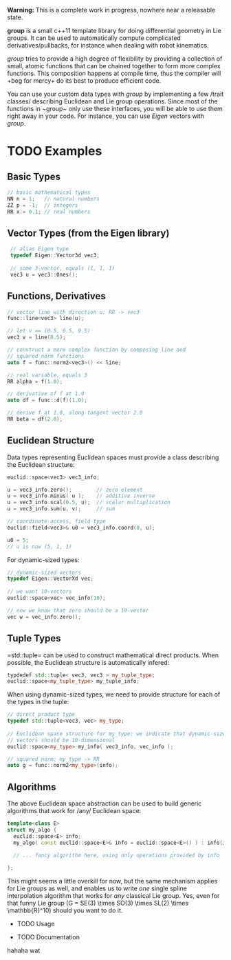 **Warning:** This is a complete work in progress, nowhere near a
releasable state.

**group** is a small c++11 template library for doing differential
geometry in Lie groups. It can be used to automatically compute
complicated derivatives/pullbacks, for instance when dealing with
robot kinematics.

*group* tries to provide a high degree of flexibility by providing a
collection of small, atomic functions that can be chained together to
form more complex functions. This composition happens at compile time,
thus the compiler will +beg for mercy+ do its best to produce
efficient code.

You can use your custom data types with *group* by implementing a few
/trait classes/ describing Euclidean and Lie group operations. Since
most of the functions in ~group~ only use these interfaces, you will
be able to use them right away in your code. For instance, you can use
*Eigen* vectors with *group*.

# TODO Examples

## Basic Types

```c++
// basic mathematical types
NN n = 1;   // natural numbers
ZZ p = -1;  // integers
RR x = 0.1; // real numbers
```
## Vector Types (from the Eigen library)

```c++
 // alias Eigen type
 typedef Eigen::Vector3d vec3;
  
 // some 3-vector, equals (1, 1, 1)
 vec3 u = vec3::Ones();
```

## Functions, Derivatives

```c++
// vector line with direction u: RR -> vec3
func::line<vec3> line(u);

// let v == (0.5, 0.5, 0.5)
vec3 v = line(0.5);

// construct a more complex function by composing line and
// squared norm functions
auto f = func::norm2<vec3>() << line;

// real variable, equals 3
RR alpha = f(1.0);

// derivative of f at 1.0
auto df = func::d(f)(1.0);

// derive f at 1.0, along tangent vector 2.0
RR beta = df(2.0);
```

## Euclidean Structure

Data types representing Euclidean spaces must provide a class
describing the Euclidean structure:

```c++
euclid::space<vec3> vec3_info;

u = vec3_info.zero();        // zero element
u = vec3_info.minus( u );    // additive inverse
u = vec3_info.scal(0.5, u);  // scalar multiplication
u = vec3_info.sum(u, v);     // sum

// coordinate access, field type
euclid::field<vec3>& u0 = vec3_info.coord(0, u);

u0 = 5;
// u is now (5, 1, 1)
```

For dynamic-sized types:

``` c++
// dynamic-sized vectors
typedef Eigen::VectorXd vec;
 
// we want 10-vectors
euclid::space<vec> vec_info(10);

// now we know that zero should be a 10-vector
vec w = vec_info.zero(); 
```

## Tuple Types

=std::tuple= can be used to construct mathematical direct
products. When possible, the Euclidean structure is automatically
infered:

```c++
typdedef std::tuple< vec3, vec3 > my_tuple_type;
euclid::space<my_tuple_type> my_tuple_info;
```

When using dynamic-sized types, we need to provide structure for each
of the types in the tuple:

```c++
// direct product type
typedef std::tuple<vec3, vec> my_type;
 
// Euclidean space structure for my_type: we indicate that dynamic-sized
// vectors should be 10-dimensional				
euclid::space<my_type> my_info( vec3_info, vec_info );

// squared norm: my_type -> RR
auto g = func::norm2<my_type>(info);
```

## Algorithms

The above Euclidean space abstraction can be used to build generic
algorithms that work for /any/ Euclidean space:

```c++
template<class E>
struct my_algo {
  euclid::space<E> info;
  my_algo( const euclid::space<E>& info = euclid::space<E>() ) : info(info) { }
 
  // ... fancy algorithm here, using only operations provided by info

};
```

This might seems a little overkill for now, but the same mechanism
applies for Lie groups as well, and enables us to write *one* single
spline interpolation algorithm that works for *any* classical Lie
group. Yes, even for that funny Lie group \(G = SE(3) \times SO(3)
\times SL(2) \times \mathbb{R}^10\) should you want to do it.

* TODO Usage



* TODO Documentation

hahaha wat


